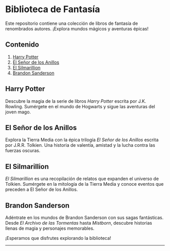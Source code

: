 # Biblioteca de Fantasía

Este repositorio contiene una colección de libros de fantasía de renombrados autores. ¡Explora mundos mágicos y aventuras épicas!

## Contenido

1. [Harry Potter](#harry-potter)
2. [El Señor de los Anillos](#el-señor-de-los-anillos)
3. [El Silmarillion](#el-silmarillion)
4. [Brandon Sanderson](#brandon-sanderson)

## Harry Potter

Descubre la magia de la serie de libros *Harry Potter* escrita por J.K. Rowling. Sumérgete en el mundo de Hogwarts y sigue las aventuras del joven mago.

## El Señor de los Anillos

Explora la Tierra Media con la épica trilogía *El Señor de los Anillos* escrita por J.R.R. Tolkien. Una historia de valentía, amistad y la lucha contra las fuerzas oscuras.

## El Silmarillion

*El Silmarillion* es una recopilación de relatos que expanden el universo de Tolkien. Sumérgete en la mitología de la Tierra Media y conoce eventos que preceden a El Señor de los Anillos.

## Brandon Sanderson

Adéntrate en los mundos de Brandon Sanderson con sus sagas fantásticas. Desde *El Archivo de las Tormentas* hasta *Mistborn*, descubre historias llenas de magia y personajes memorables.



¡Esperamos que disfrutes explorando la biblioteca!

---

